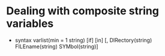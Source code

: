 # Dealing with composite string variables
* syntax varlist(min = 1 string) [if] [in] [, DIRectory(string) FILEname(string) SYMbol(string)]
